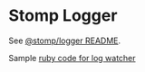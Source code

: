 # Stomp Logger

See [@stomp/logger README](projects/stomp/logger/README.md).

Sample [ruby code for log watcher](projects/ruby-sample/watch.rb)
